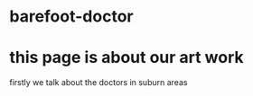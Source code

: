 # barefoot-doctor
this page is about our art work
========
firstly we talk about the doctors in suburn areas
